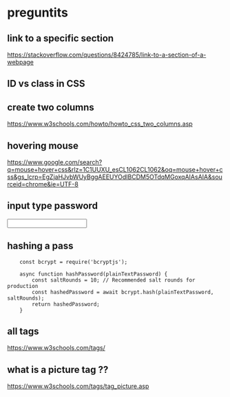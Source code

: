 # preguntits


## link to a specific section

https://stackoverflow.com/questions/8424785/link-to-a-section-of-a-webpage

## ID vs class in CSS

## create two columns


https://www.w3schools.com/howto/howto_css_two_columns.asp


## hovering mouse
https://www.google.com/search?q=mouse+hover+css&rlz=1C1UUXU_esCL1062CL1062&oq=mouse+hover+css&gs_lcrp=EgZjaHJvbWUyBggAEEUYOdIBCDM5OTdqMGoxqAIAsAIA&sourceid=chrome&ie=UTF-8

## input type password

<input type="password" id="password" name="password">

## hashing a pass

```
    const bcrypt = require('bcryptjs');

    async function hashPassword(plainTextPassword) {
        const saltRounds = 10; // Recommended salt rounds for production
        const hashedPassword = await bcrypt.hash(plainTextPassword, saltRounds);
        return hashedPassword;
    }
```
## all tags

https://www.w3schools.com/tags/


## what is a picture tag ??

https://www.w3schools.com/tags/tag_picture.asp

